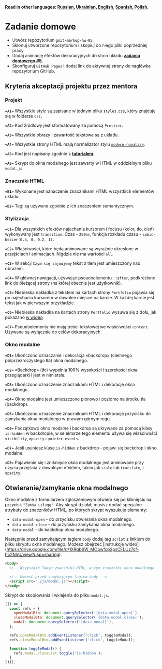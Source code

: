 **Read in other languages: [Russian](README.md), [Ukrainian](README.ua.md),
[English](README.en.md), [Spanish](README.es.md), [Polish](README.pl.md).**

# Zadanie domowe

- Utwórz repozytorium `goit-markup-hw-05`.
- Sklonuj utworzone repozytorium i skopiuj do niego pliki poprzedniej pracy.
- Dodaj animację efektów dekoracyjnych do stron układu
  [**zadania domowego #5**](https://www.figma.com/file/SqiyweSseH96c3wVZmnGfq/Zadanie-domowe-GOIT-Polska?node-id=3334%3A3).
- Skonfiguruj `GitHub Pages` i dodaj link do aktywnej strony do nagłówka
  repozytorium GitHub.

## Kryteria akceptacji projektu przez mentora

### Projekt

**`«A1»`** Wszystkie style są zapisane w jednym pliku `styles.css`, który
znajduje się w folderze `css`.

**`«A2»`** Kod źródłowy jest sformatowany za pomocą `Prettier`.

**`«A3»`** Wszystkie obrazy i zawartość tekstowa są z układu.

**`«A4»`** Wszystkie strony HTML mają normalizator stylu
[`modern-nomalize`](https://github.com/sindresorhus/modern-normalize).

**`«A5»`** Kod jest napisany zgodnie z [**tutorialem**](https://codeguide.co/).

**`«A6»`** Skrypt do okna modalnego jest zawarty w HTML w oddzielnym pliku
`modal.js`.

### Znaczniki HTML

**`«B1»`** Wykonane jest oznaczenie znacznikami HTML wszystkich elementów
układu.

**`«B2»`** Tagi są używane zgodnie z ich znaczeniem semantycznym.

### Stylizacja

**`«C1»`** Dla wszystkich efektów najechania kursorem i focusu (kolor, tło,
cień) wykonywany jest `transition`. Czas - `250ms`, funkcja rozkładu czasu -
`cubic-bezier(0.4, 0, 0.2, 1)`.

**`«C2»`** Właściwości, które będą animowane są wyraźnie określone w przejściach
i animacjach. Nigdzie nie ma wartości `all`.

**`«C3»`** W sekcji `Czym się zajmujemy` tekst z tłem jest umieszczony nad
obrazem.

**`«C4»`** W głównej nawigacji, używając pseudoelementu `::after`, podkreślono
link do bieżącej strony (na której obecnie jest użytkownik).

**`«C5»`** Niebieska nakładka z tekstem na kartach strony `Portfolio` pojawia
się po najechaniu kursorem w dowolne miejsce na karcie. W każdej karcie jest
tekst jak w pierwszym przykładzie.

**`«C6»`** Niebieska nakładka na kartach strony `Portfolio` wysuwa się z dołu,
jak pokazano [w wideo](./preview.gif).

**`«C7»`** Pseudoelementy nie mają treści tekstowej we właściwości `content`.
Używane są wyłącznie do celów dekoracyjnych.

### Okno modalne

**`«D1»`** Ukończono oznaczanie i dekoracja «backdrop» (ciemnego
półprzezroczystego tła) okna modalnego.

**`«D2»`** «Backdrop» (tło) wypełnia 100% wysokości i szerokości okna
przeglądarki i jest w nim stałe.

**`«D3»`** Ukończono oznaczenie znacznikami HTML i dekorację okna modalnego.

**`«D4»`** Okno modalne jest umieszczone pionowo i poziomo na środku tła
(backdrop).

**`«D5»`** Ukończono oznaczenie znacznikami HTML i dekorację przycisku do
zamykania okna modalnego w prawym górnym rogu.

**`«D6»`** Początkowo okno modalne i backdrop są ukrywane za pomocą klasy
`is-hidden` w backdropie, w selektorze tego elementu używa się właściwości
`visibility`, `opacity` i `pointer-events`.

**`«D7»`** Jeśli usuniesz klasę `is-hidden` z backdrop - pojawi się backdrop i
okno modalne.

**`«D8»`** Pojawienie się i zniknięcie okna modalnego jest animowane przy użyciu
przejścia z dowolnym efektem, takim jak `scale` lub `translate`, i `opacity`.

## Otwieranie/zamykanie okna modalnego

Okno modalne z formularzem zgłoszeniowym otwiera się po kliknięciu na przycisk
`"Zamów usługę"`. Aby skrypt działał, musisz dodać specjalne atrybuty do
znaczników HTML, po których skrypt wyszukuje elementy:

- `data-modal-open` - do przycisku otwierania okna modalnego.
- `data-modal-close` - do przycisku zamykania okna modalnego.
- `data-modal` - do backdrop okna modalnego.

Następnie przed zamykającym tagiem `body` dodaj tag `script` z linkiem do pliku
skryptu okna modalnego. Możesz obejrzeć [instrukcję wideo]
(https://drive.google.com/file/d/1XRqb6W_MObwfcp2psCFLUz7of-hc2NhU/view?usp=sharing).

```html
<body>
  <!-- Wszystkie Twoje znaczniki HTML, w tym znaczniki okna modalnego  -->

  <!-- Umieść przed zamykającym tagiem body -->
  <script src="./js/modal.js"></script>
</body>
```

Skrypt do skopiowania i wklejenia do pliku `modal.js`.

```js
(() => {
  const refs = {
    openModalBtn: document.querySelector('[data-modal-open]'),
    closeModalBtn: document.querySelector('[data-modal-close]'),
    modal: document.querySelector('[data-modal]'),
  };

  refs.openModalBtn.addEventListener('click', toggleModal);
  refs.closeModalBtn.addEventListener('click', toggleModal);

  function toggleModal() {
    refs.modal.classList.toggle('is-hidden');
  }
})();
```
